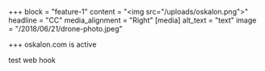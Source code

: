 +++
block = "feature-1"
content = "<img src=\"/uploads/oskalon.png\">"
headline = "CC"
media_alignment = "Right"
[media]
alt_text = "text"
image = "/2018/06/21/drone-photo.jpeg"

+++
oskalon.com is active

test web hook